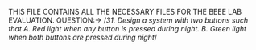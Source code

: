 THIS FILE CONTAINS ALL THE NECESSARY FILES FOR THE BEEE LAB EVALUATION.
QUESTION:->   /*31. Design a system with two buttons such that A. Red light when any button is pressed during night. B. Green light when both buttons are pressed during night*/
